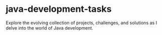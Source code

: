 # java-development-tasks
 Explore the evolving collection of projects, challenges, and solutions as I delve into the world of Java development.
